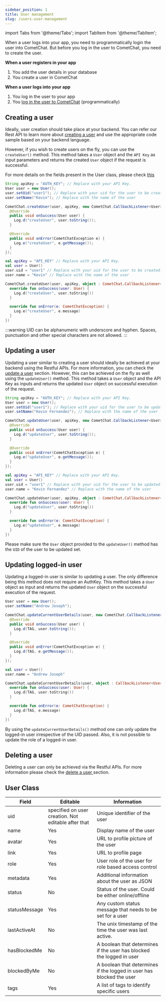 ```yaml
---
sidebar_position: 1
title: User management
slug: /users-user-management
---
```


import Tabs from '@theme/Tabs';
import TabItem from '@theme/TabItem';

When a user logs into your app, you need to programmatically login the user into CometChat. But before you log in the user to CometChat, you need to create the user.

**When a user registers in your app**

1. You add the user details in your database
2. You create a user in CometChat

**When a user logs into your app**

1. You log in the user to your app
2. You [log in the user to CometChat](./authentication) (programmatically)

## Creating a user

Ideally, user creation should take place at your backend. You can refer our Rest API to learn more about [creating a user](https://api-explorer.cometchat.com/reference/creates-user) and use the appropriate code sample based on your backend language.

However, if you wish to create users on the fly, you can use the `createUser()` method. This method takes a `User` object and the `API Key` as input parameters and returns the created `User` object if the request is successful.

For more details on the fields present in the User class, please check [this](./users-user-management#user-class)

<Tabs>
<TabItem value="Java" label="Java">

```java
String apiKey = "AUTH_KEY"; // Replace with your API Key.
User user = new User();
user.setUid("user1"); // Replace with your uid for the user to be created.
user.setName("Kevin"); // Replace with the name of the user

CometChat.createUser(user, apiKey, new CometChat.CallbackListener<User>() {
  @Override
  public void onSuccess(User user) {
    Log.d("createUser", user.toString());
  }

  @Override
  public void onError(CometChatException e) {
    Log.e("createUser", e.getMessage());
  }
});
```
</TabItem>
<TabItem value="Kotlin" label="Kotlin">

```kotlin
val apiKey = "API_KEY" // Replace with your API Key.
val user = User()
user.uid = "user1" // Replace with your uid for the user to be created.
user.name = "Kevin" // Replace with the name of the user

CometChat.createUser(user, apiKey, object : CometChat.CallbackListener<User>() {
  override fun onSuccess(user: User) {
    Log.d("createUser", user.toString())
  }

  override fun onError(e: CometChatException) {
    Log.e("createUser", e.message)
  }
})
```
</TabItem>
</Tabs>

:::warning
 UID can be alphanumeric with underscore and hyphen. Spaces, punctuation and other special characters are not allowed.
:::

## Updating a user

Updating a user similar to creating a user should ideally be achieved at your backend using the Restful APIs. For more information, you can check the [update a user](https://api-explorer.cometchat.com/reference/update-user) section. However, this can be achieved on the fly as well using the `updateUser()` method. This method takes a `User` object and the API Key as inputs and returns the updated `User` object on successful execution of the request.

<Tabs>
<TabItem value="Java" label="Java">

```java
String apiKey = "AUTH_KEY"; // Replace with your API Key.
User user = new User();
user.setUid("user1"); // Replace with your uid for the user to be updated.
user.setName("Kevin Fernandez"); // Replace with the name of the user

CometChat.updateUser(user, apiKey, new CometChat.CallbackListener<User>() {
  @Override
  public void onSuccess(User user) {
    Log.d("updateUser", user.toString());
  }

  @Override
  public void onError(CometChatException e) {
    Log.e("updateUser", e.getMessage());
  }
});
```
</TabItem>
<TabItem value="Kotlin" label="Kotlin">

```kotlin
val apiKey = "API_KEY" // Replace with your API Key.
val user = User()
user.uid = "user1" // Replace with your uid for the user to be updated.
user.name = "Kevin Fernandez" // Replace with the name of the user

CometChat.updateUser(user, apiKey, object : CometChat.CallbackListener<User>() {
  override fun onSuccess(user: User) {
    Log.d("updateUser", user.toString())
  }

  override fun onError(e: CometChatException) {
    Log.e("updateUser", e.message)
  }
})
```
</TabItem>
</Tabs>

Please make sure the `User` object provided to the `updateUser()` method has the `UID` of the user to be updated set.

## Updating logged-in user

Updating a logged-in user is similar to updating a user. The only difference being this method does not require an AuthKey. This method takes a `User` object as input and returns the updated `User` object on the successful execution of the request.

<Tabs>
<TabItem value="Java" label="Java">

```java
User user = new User();
user.setName("Andrew Joseph"); 

CometChat.updateCurrentUserDetails(user, new CometChat.CallbackListener<User>() {
  @Override
  public void onSuccess(User user) {
    Log.d(TAG, user.toString());
  }

  @Override
  public void onError(CometChatException e) {
    Log.d(TAG, e.getMessage());
  }
});
```
</TabItem>
<TabItem value="Kotlin" label="Kotlin">

```kotlin
val user = User()
user.name = "Andrew Joseph"

CometChat.updateCurrentUserDetails(user, object : CallbackListener<User>() {
  override fun onSuccess(user: User) {
    Log.d(TAG, user.toString())
  }

  override fun onError(e: CometChatException) {
    Log.d(TAG, e.message)
  }
})
```

</TabItem>
</Tabs>

By using the `updateCurrentUserDetails()` method one can only update the logged-in user irrespective of the UID passed. Also, it is not possible to update the role of a logged-in user.

## Deleting a user

Deleting a user can only be achieved via the Restful APIs. For more information please check the [delete a user ](https://api-explorer.cometchat.com/reference/delete-user)section.

## User Class

| Field         | Editable                                            | Information                                                          |
| ------------- | --------------------------------------------------- | -------------------------------------------------------------------- |
| uid           | specified on user creation. Not editable after that | Unique identifier of the user                                        |
| name          | Yes                                                 | Display name of the user                                             |
| avatar        | Yes                                                 | URL to profile picture of the user                                   |
| link          | Yes                                                 | URL to profile page                                                  |
| role          | Yes                                                 | User role of the user for role based access control                  |
| metadata      | Yes                                                 | Additional information about the user as JSON                        |
| status        | No                                                  | Status of the user. Could be either online/offline                   |
| statusMessage | Yes                                                 | Any custom status message that needs to be set for a user            |
| lastActiveAt  | No                                                  | The unix timestamp of the time the user was last active.             |
| hasBlockedMe  | No                                                  | A boolean that determines if the user has blocked the logged in user |
| blockedByMe   | No                                                  | A boolean that determines if the logged in user has blocked the user |
| tags          | Yes                                                 | A list of tags to identify specific users                            |
